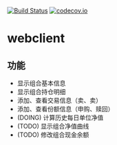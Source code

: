 [![Build Status](https://travis-ci.org/guhe/webclient.svg)](https://travis-ci.org/guhe/webclient)
[![codecov.io](https://codecov.io/github/guhe/webclient/coverage.svg)](https://codecov.io/github/guhe/webclient)

# webclient

## 功能
* 显示组合基本信息
* 显示组合持仓明细
* 添加、查看交易信息（卖、卖）
* 添加、查看份额信息（申购、赎回）
* (DOING) 计算历史每日单位净值
* (TODO) 显示组合净值曲线
* (TODO) 修改组合现金余额